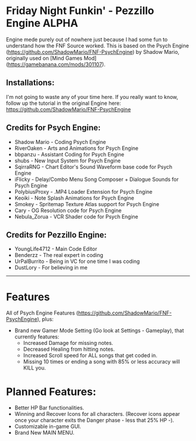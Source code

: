 # Friday Night Funkin' - Pezzillo Engine ALPHA
Engine mede purely out of nowhere just because I had some fun to understand how the FNF Source worked.
This is based on the Psych Engine (https://github.com/ShadowMario/FNF-PsychEngine) by Shadow Mario, originally used on [Mind Games Mod] (https://gamebanana.com/mods/301107).

## Installations:

I'm not going to waste any of your time here.
If you really want to know, follow up the tutorial in the original Engine here: https://github.com/ShadowMario/FNF-PsychEngine

## Credits for Psych Engine:

* Shadow Mario - Coding Psych Engine
* RiverOaken - Arts and Animations for Psych Engine
* bbpanzu - Assistant Coding for Psych Engine
* shubs - New Input System for Psych Engine
* SqirraRNG - Chart Editor's Sound Waveform base code for Psych Engine
* iFlicky - Delay/Combo Menu Song Composer + Dialogue Sounds for Psych Engine
* PolybiusProxy - .MP4 Loader Extension for Psych Engine
* Keoiki - Note Splash Animations for Psych Engine
* Smokey - Spritemap Texture Atlas support for Psych Engine
* Cary - OG Resolution code for Psych Engine 
* Nebula_Zorua - VCR Shader code for Psych Engine

## Credits for Pezzillo Engine:

* YoungLife4712 - Main Code Editor
* Benderzz - The real expert in coding
* UrPalBurrito - Being in VC for one time I was coding
* DustLory - For believing in me

_____________________________________

# Features

All of Psych Engine Features (https://github.com/ShadowMario/FNF-PsychEngine), plus:

* Brand new Gamer Mode Setting (Go look at Settings - Gameplay), that currently features:
  - Increased Damage for missing notes.
  - Decreased Healing from hitting notes.
  - Increased Scroll speed for ALL songs that get coded in.
  - Missing 10 times or ending a song with 85% or less accuracy will KILL you.

# Planned Features:
  - Better HP Bar functionalities.
  - Winning and Recover Icons for all characters. (Recover icons appear once your character exits the Danger phase - less that 25% HP -).
  - Customizable in-game GUI.
  - Brand New MAIN MENU.
